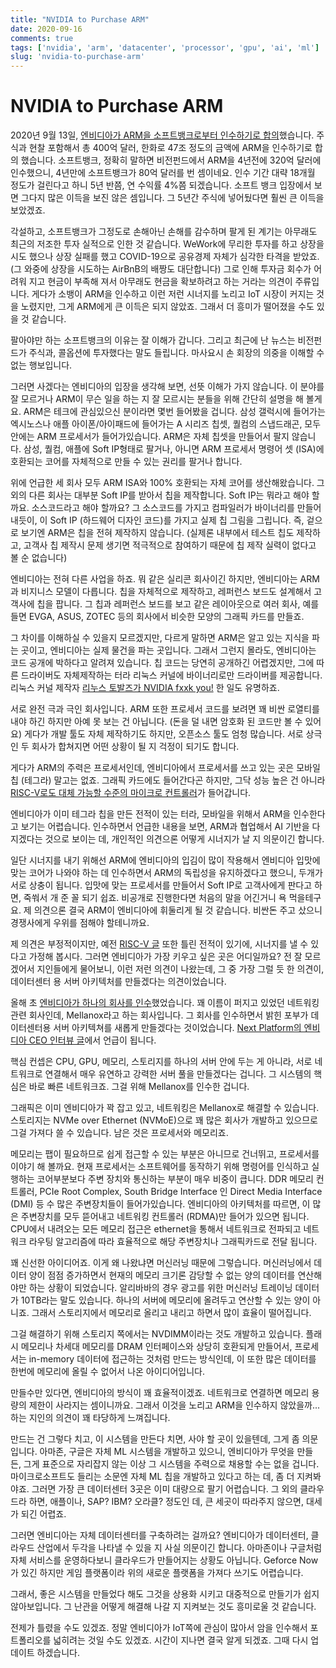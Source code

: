 ```yaml
---
title: "NVIDIA to Purchase ARM"
date: 2020-09-16
comments: true
tags: ['nvidia', 'arm', 'datacenter', 'processor', 'gpu', 'ai', 'ml']
slug: 'nvidia-to-purchase-arm'
---
```


# NVIDIA to Purchase ARM

2020년 9월 13일, [엔비디아가 ARM을 소프트뱅크로부터 인수하기로
합의][ext:nvidia-to-acquire-arm]했습니다. 주식과 현찰 포함해서 총 400억 달러,
한화로 47조 정도의 금액에 ARM을 인수하기로 합의 했습니다. 소프트뱅크, 정확히
말하면 비전펀드에서 ARM을 4년전에 320억 달러에 인수했으니, 4년만에 소프트뱅크가
80억 달러를 번 셈이네요. 인수 기간 대략 18개월 정도가 걸린다고 하니 5년 반쯤, 연
수익률 4%쯤 되겠습니다. 소프트 뱅크 입장에서 보면 그다지 많은 이득을 보진 않은
셈입니다. 그 5년간 주식에 넣어뒀다면 훨씬 큰 이득을 보았겠죠.

[ext:nvidia-to-acquire-arm]: https://nvidianews.nvidia.com/news/nvidia-to-acquire-arm-for-40-billion-creating-worlds-premier-computing-company-for-the-age-of-ai

각설하고, 소프트뱅크가 그정도로 손해아닌 손해를 감수하며 팔게 된 계기는 아무래도
최근의 저조한 투자 실적으로 인한 것 같습니다. WeWork에 무리한 투자를 하고 상장을
시도 했으나 상장 실패를 했고 COVID-19으로 공유경제 자체가 심각한 타격을 받았죠.
(그 와중에 상장을 시도하는 AirBnB의 배짱도 대단합니다) 그로 인해 투자금 회수가
어려워 지고 현금이 부족해 져서 아무래도 현금을 확보하려고 하는 거라는 의견이
주류입니다. 게다가 소뱅이 ARM을 인수하고 이런 저런 시너지를 노리고 IoT 시장이
커지는 것을 노렸지만, 그게 ARM에게 큰 이득은 되지 않았죠. 그래서 더 흥미가
떨어졌을 수도 있을 것 같습니다.

팔아야만 하는 소프트뱅크의 이유는 잘 이해가 갑니다. 그리고 최근에 난 뉴스는
비전펀드가 주식과, 콜옵션에 투자했다는 말도 들립니다. 마사요시 손 회장의 의중을
이해할 수 없는 행보입니다.

그러면 사겠다는 엔비디아의 입장을 생각해 보면, 선뜻 이해가 가지 않습니다. 이
분야를 잘 모르거나 ARM이 무슨 일을 하는 지 잘 모르시는 분들을 위해 간단히 설명을
해 볼게요. ARM은 테크에 관심있으신 분이라면 몇번 들어봤을 겁니다. 삼성 갤럭시에
들어가는 엑시노스나 애플 아이폰/아이패드에 들어가는 A 시리즈 칩셋, 퀄컴의
스냅드래곤, 모두 안에는 ARM 프로세서가 들어가있습니다. ARM은 자체 칩셋을
만들어서 팔지 않습니다. 삼성, 퀄컴, 애플에 Soft IP형태로 팔거나, 아니면 ARM
프로세서 명령어 셋 (ISA)에 호환되는 코어를 자체적으로 만들 수 있는 권리를 팔거나
합니다.

위에 언급한 세 회사 모두 ARM ISA와 100% 호환되는 자체 코어를 생산해왔습니다. 그
외의 다른 회사는 대부분 Soft IP를 받아서 칩을 제작합니다. Soft IP는 뭐라고 해야
할까요. 소스코드라고 해야 할까요? 그 소스코드를 가지고 컴파일러가 바이너리를
만들어 내듯이, 이 Soft IP (하드웨어 디자인 코드)를 가지고 실제 칩 그림을
그립니다. 즉, 겉으로 보기엔 ARM은 칩을 전혀 제작하지 않습니다. (실제론 내부에서
테스트 칩도 제작하고, 고객사 칩 제작시 문제 생기면 적극적으로 참여하기 때문에 칩
제작 실력이 없다고 볼 순 없습니다)

엔비디아는 전혀 다른 사업을 하죠. 뭐 같은 실리콘 회사이긴 하지만, 엔비디아는
ARM과 비지니스 모델이 다릅니다. 칩을 자체적으로 제작하고, 레퍼런스 보드도
설계해서 고객사에 칩을 팝니다. 그 칩과 레퍼런스 보드를 보고 같은 레이아웃으로
여러 회사, 예를 들면 EVGA, ASUS, ZOTEC 등의 회사에서 비슷한 모양의 그래픽 카드를
만들죠.

그 차이를 이해하실 수 있을지 모르겠지만, 다르게 말하면 ARM은 알고 있는 지식을
파는 곳이고, 엔비디아는 실제 물건을 파는 곳입니다. 그래서 그런지 몰라도,
엔비디아는 코드 공개에 박하다고 알려져 있습니다. 칩 코드는 당연히 공개하긴
어렵겠지만, 그에 따른 드라이버도 자체제작하는 터라 리눅스 커널에 바이너리로만
드라이버를 제공합니다. 리눅스 커널 제작자 [리누스 토발즈가 NVIDIA fxxk
you!][ext:tovalds-nvidia-fu] 한 일도 유명하죠.

[ext:tovalds-nvidia-fu]: https://www.youtube.com/watch?v=iYWzMvlj2RQ

서로 완전 극과 극인 회사입니다. ARM 또한 프로세서 코드를 보려면 꽤 비싼 로열티를
내야 하긴 하지만 아예 못 보는 건 아닙니다. (돈을 덜 내면 암호화 된 코드만 볼 수
있어요) 게다가 개발 툴도 자체 제작하기도 하지만, 오픈소스 툴도 엄청 많습니다.
서로 상극인 두 회사가 합쳐지면 어떤 상황이 될 지 걱정이 되기도 합니다.

게다가 ARM의 주력은 프로세서인데, 엔비디아에서 프로세서를 쓰고 있는 곳은 모바일
칩 (테그라) 말고는 없죠. 그래픽 카드에도 들어간다곤 하지만, 그닥 성능 높은 건
아니라 [RISC-V로도 대체 가능할 수준의 마이크로 컨트롤러][ext:nvidia-falcon]가
들어갑니다.

[ext:nvidia-falcon]: https://www.phoronix.com/scan.php?page=news_item&px=NVIDIA-RISC-V-Next-Gen-Falcon

엔비디아가 이미 테그라 칩을 만든 전적이 있는 터라, 모바일을 위해서 ARM을
인수한다고 보기는 어렵습니다. 인수하면서 언급한 내용을 보면, ARM과 협업해서 AI
기반을 다지겠다는 것으로 보이는 데, 개인적인 의견으론 어떻게 시너지가 날 지
의문이긴 합니다.

일단 시너지를 내기 위해선 ARM에 엔비디아의 입김이 많이 작용해서 엔비디아 입맛에
맞는 코어가 나와야 하는 데 인수하면서 ARM의 독립성을 유지하겠다고 했으니, 두개가
서로 상충이 됩니다. 입맛에 맞는 프로세서를 만들어서 Soft IP로 고객사에게 판다고
하면, 죽쒀서 개 준 꼴 되기 쉽죠. 비공개로 진행한다면 처음의 말을 어긴거니 욕
먹을테구요. 제 의견으론 결국 ARM이 엔비디아에 휘둘리게 될 것 같습니다. 비싼돈
주고 샀으니 경쟁사에게 우위를 점해야 할테니까요.

제 의견은 부정적이지만, 예전 [RISC-V 글][risc-v-mainstream] 또한 틀린 전적이
있기에, 시너지를 낼 수 있다고 가정해 봅시다. 그러면 엔비디아가 가장 키우고 싶은
곳은 어디일까요? 전 잘 모르겠어서 지인들에게 물어보니, 이런 저런 의견이
나왔는데, 그 중 가장 그럴 듯 한 의견이, 데이터센터 용 서버 아키텍처를 만들겠다는
의견이었습니다.

[risc-v-mainstream]: ../blog/posts/2016/2016-01-08-can-risc-v-ride-on-mainstream-in-industry.md

올해 초 [엔비디아가 하나의 회사를 인수][ext:nvidia-acquire-mellanox]했었습니다.
꽤 이름이 퍼지고 있었던 네트워킹 관련 회사인데, Mellanox라고 하는 회사입니다. 그
회사를 인수하면서 밝힌 포부가 데이터센터용 서버 아키텍쳐를 새롭게 만들겠다는
것이었습니다. [Next Platform의 엔비디아 CEO 인터뷰
글][ext:nextplatform-nvidia-ceo-interview]에서 언급이 됩니다.

[ext:nvidia-acquire-mellanox]: https://nvidianews.nvidia.com/news/nvidia-completes-acquisition-of-mellanox-creating-major-force-driving-next-gen-data-centers
[ext:nextplatform-nvidia-ceo-interview]: https://www.nextplatform.com/2020/04/27/nvidia-plus-mellanox-talking-datacenter-architecture-with-jensen-huang

핵심 컨셉은 CPU, GPU, 메모리, 스토리지를 하나의 서버 안에 두는 게 아니라, 서로
네트워크로 연결해서 매우 유연하고 강력한 서버 풀을 만들겠다는 겁니다. 그
시스템의 핵심은 바로 빠른 네트워크죠. 그걸 위해 Mellanox를 인수한 겁니다.

그래픽은 이미 엔비디아가 꽉 잡고 있고, 네트워킹은 Mellanox로 해결할 수 있습니다.
스토리지는 NVMe over Ethernet (NVMoE)으로 꽤 많은 회사가 개발하고 있으므로 그걸
가져다 쓸 수 있습니다. 남은 것은 프로세서와 메모리죠.

메모리는 팹이 필요하므로 쉽게 접근할 수 있는 부분은 아니므로 건너뛰고,
프로세서를 이야기 해 볼까요. 현재 프로세서는 소프트웨어를 동작하기 위해 명령어를
인식하고 실행하는 코어부분보다 주변 장치와 통신하는 부분이 매우 비중이 큽니다.
DDR 메모리 컨트롤러, PCIe Root Complex, South Bridge Interface 인 Direct Media
Interface (DMI) 등 수 많은 주변장치들이 들어가있습니다. 엔비디아의 아키텍처를
따르면, 이 많은 주변장치를 모두 뜯어내고 네트워킹 컨트롤러 (RDMA)만 들어가
있으면 됩니다. CPU에서 내려오는 모든 메모리 접근은 ethernet을 통해서 네트워크로
전파되고 네트워크 라우팅 알고리즘에 따라 효율적으로 해당 주변장치나 그래픽카드로
전달 됩니다.

꽤 신선한 아이디어죠. 이게 왜 나왔냐면 머신러닝 때문에 그렇습니다. 머신러닝에서
데이터 양이 점점 증가하면서 현재의 메모리 크기론 감당할 수 없는 양의 데이터를
연산해야만 하는 상황이 되었습니다. 알리바바의 경우 광고를 위한 머신러닝 트레이닝
데이터가 10TB라는 말도 있습니다. 하나의 서버에 메모리에 올려두고 연산할 수 있는
양이 아니죠. 그래서 스토리지에서 메모리로 올리고 내리고 하면서 많이 효율이
떨어집니다.

그걸 해결하기 위해 스토리지 쪽에서는 NVDIMM이라는 것도 개발하고 있습니다. 플래시
메모리나 차세대 메모리를 DRAM 인터페이스와 상당히 호환되게 만들어서, 프로세서는
in-memory 데이터에 접근하는 것처럼 만드는 방식인데, 이 또한 많은 데이터를 한번에
메모리에 올릴 수 없어서 나온 아이디어입니다.

만들수만 있다면, 엔비디아의 방식이 꽤 효율적이겠죠. 네트워크로 연결하면 메모리
용량의 제한이 사라지는 셈이니까요. 그래서 이것을 노리고 ARM을 인수하지
않았을까... 하는 지인의 의견이 꽤 타당하게 느껴집니다.

만드는 건 그렇다 치고, 이 시스템을 만든다 치면, 사야 할 곳이 있을텐데, 그게 좀
의문입니다. 아마존, 구글은 자체 ML 시스템을 개발하고 있으니, 엔비디아가 무엇을
만들 든, 그게 표준으로 자리잡지 않는 이상 그 시스템을 주력으로 채용할 수는 없을
겁니다. 마이크로소프트도 들리는 소문엔 자체 ML 칩을 개발하고 있다고 하는 데, 좀
더 지켜봐야죠. 그러면 가장 큰 데이터센터 3곳은 이미 대량으로 팔기 어렵습니다. 그
외의 클라우드라 하면, 애플이나, SAP? IBM? 오라클? 정도인 데, 큰 세곳이 따라주지
않으면, 대세가 되긴 어렵죠.

그러면 엔비디아는 자체 데이터센터를 구축하려는 걸까요? 엔비디아가 데이터센터,
클라우드 산업에서 두각을 나타낼 수 있을 지 사실 의문이긴 합니다. 아마존이나
구글처럼 자체 서비스를 운영하다보니 클라우드가 만들어지는 상황도 아닙니다.
Geforce Now가 있긴 하지만 게임 플랫폼이라 위의 새로운 플랫폼을 가져다 쓰기도
어렵습니다.

그래서, 좋은 시스템을 만들었다 해도 그것을 상용화 시키고 대중적으로 만들기가
쉽지 않아보입니다. 그 난관을 어떻게 해결해 나갈 지 지켜보는 것도 흥미로울 것
같습니다.

전제가 틀렸을 수도 있겠죠. 정말 엔비디아가 IoT쪽에 관심이 많아서 암을 인수해서
포트폴리오를 넓히려는 것일 수도 있겠죠. 시간이 지나면 결국 알게 되겠죠. 그때
다시 업데이트 하겠습니다.
